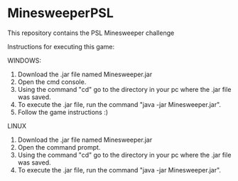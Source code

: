 # MinesweeperPSL
This repository contains the PSL Minesweeper challenge

Instructions for executing this game:

WINDOWS:
1. Download the .jar file named Minesweeper.jar
2. Open the cmd console.
3. Using the command "cd" go to the directory in your pc where the .jar file was saved.
4. To execute the .jar file, run the command "java -jar Minesweeper.jar".
5. Follow the game instructions :)

LINUX
1. Download the .jar file named Minesweeper.jar
2. Open the command prompt.
3. Using the command "cd" go to the directory in your pc where the .jar file was saved.
4. To execute the .jar file, run the command "java -jar Minesweeper.jar".
